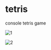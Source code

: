 # tetris

console tetris game

![1](https://user-images.githubusercontent.com/13485922/209720202-3de9efac-320e-4d9f-a279-2068bf04eaa8.png)

![2](https://user-images.githubusercontent.com/13485922/209720206-99984928-5013-473f-b86e-4d565e9e9f98.png)
